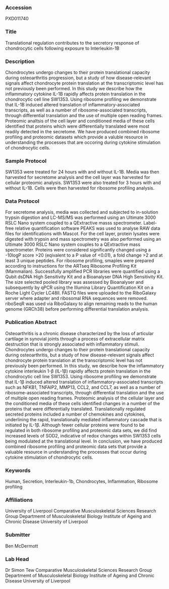 ### Accession
PXD011740

### Title
Translational regulation contributes to the secretory response of chondrocytic cells following exposure to Interleukin-1B

### Description
Chondrocytes undergo changes to their protein translational capacity during osteoarthritis progression, but a study of how disease-relevant signals affect chondrocyte protein translation at the transcriptomic level has not previously been performed. In this study we describe how the inflammatory cytokine IL-1B rapidly affects protein translation in the chondrocytic cell line SW1353. Using ribosome profiling we demonstrate that IL-1B induced altered translation of inflammatory-associated transcripts, as well as a number of ribosome-associated transcripts, through differential translation and the use of multiple open reading frames. Proteomic analtsis of the cell layer and conditioned media of these cells identified that proteins which were differentially translated were most readily detected in the secretome. We have produced combined ribosome profiling and proteomic datasets which provide a valuble resource in understanding the processes that are occoring during cytokine stimulation of chondrocytic cells.

### Sample Protocol
SW1353 were treated for 24 hours with and without IL-1B. Media was then harvested for secretome analysis and the cell layer was harvested for cellular proteomic analysis. SW1353 were also treated for 3 hours with and without IL-1B. Cells were then harvested for ribosome profiling analysis.

### Data Protocol
For secretome analysis, media was collected and subjected to in-solution trypsin digestion and LC-MS/MS was performed using an Ultimate 3000 RSLC Nano system coupled to a QExtractive masss spectrometer. Label-free relative quantification software PEAKS was used to analyse RAW data files for identifications with Mascot. For the cell layer, protein lysates were digested with trypsin and mass spectrometry was also performed using an Ultimate 3000 RSLC Nano system couples to a QExtractive mass spectrometer. Proteins were considered significantly changed using a -10logP score >20 (eqivalent to a P value of <0.01), a fold change >2 and at least 3 unique peptides. For ribosome profiling, smaples were prepared according to instructions for the ARTseq Ribosome Profiling Kit (Mammalian). Successfully amplified PCR libraries were quantified using a Qubit dsDNA High Sensitivity Kit and a Bioanalyser DNA High Sensitivity Kit. The size selected pooled library was assessed by Bioanalyser and subsequently by qPCR using the Illumina Library Quantification Kit on a Roche Light Cycler LC48II. FASTQ files were uploaded to the RiboGalaxy server where adapter and ribosomal RNA sequences were removed. riboSeqR was used via RiboGalaxy to align remaining reads to the human genome (GRCh38) before performing differential translation analysis.

### Publication Abstract
Osteoarthritis is a chronic disease characterized by the loss of articular cartilage in synovial joints through a process of extracellular matrix destruction that is strongly associated with inflammatory stimuli. Chondrocytes undergo changes to their protein translational capacity during osteoarthritis, but a study of how disease-relevant signals affect chondrocyte protein translation at the transcriptomic level has not previously been performed. In this study, we describe how the inflammatory cytokine interleukin 1-&#x3b2; (IL-1&#x3b2;) rapidly affects protein translation in the chondrocytic cell line SW1353. Using ribosome profiling we demonstrate that IL-1&#x3b2; induced altered translation of inflammatory-associated transcripts such as NFKB1, TNFAIP2, MMP13, CCL2, and CCL7, as well as a number of ribosome-associated transcripts, through differential translation and the use of multiple open reading frames. Proteomic analysis of the cellular layer and the conditioned media of these cells identified changes in a number of the proteins that were differentially translated. Translationally regulated secreted proteins included a number of chemokines and cytokines, underlining the rapid, translationally mediated inflammatory cascade that is initiated by IL-1&#x3b2;. Although fewer cellular proteins were found to be regulated in both ribosome profiling and proteomic data sets, we did find increased levels of SOD2, indicative of redox changes within SW1353 cells being modulated at the translational level. In conclusion, we have produced combined ribosome profiling and proteomic data sets that provide a valuable resource in understanding the processes that occur during cytokine stimulation of chondrocytic cells.

### Keywords
Human, Secretion, Interleukin-1b, Chondrocytes, Inflammation, Ribosome profiling

### Affiliations
University of Liverpool
Comparative Musculoskeletal Sciences Research Group Departmemt of Musculoskeletal Biology Institute of Ageing and Chronic Disease University of Liverpool

### Submitter
Ben McDermott

### Lab Head
Dr Simon Tew
Comparative Musculoskeletal Sciences Research Group Departmemt of Musculoskeletal Biology Institute of Ageing and Chronic Disease University of Liverpool


